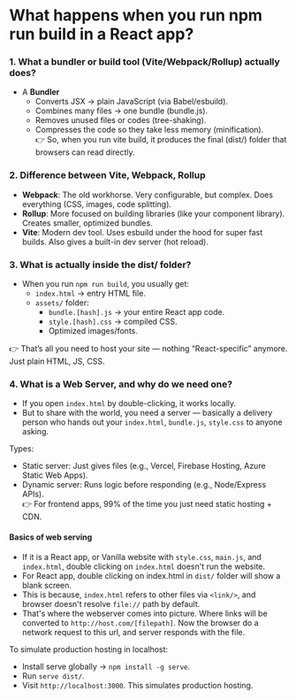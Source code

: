 # What happens when you run npm run build in a React app?

### 1. What a bundler or build tool (Vite/Webpack/Rollup) actually does?
- A **Bundler**
  - Converts JSX → plain JavaScript (via Babel/esbuild).
  - Combines many files → one bundle (bundle.js).
  - Removes unused files or codes (tree-shaking).
  - Compresses the code so they take less memory (minification). \
👉 So, when you run vite build, it produces the final (dist/) folder that browsers can read directly.

### 2. Difference between Vite, Webpack, Rollup
- **Webpack**: The old workhorse. Very configurable, but complex. Does everything (CSS, images, code splitting).
- **Rollup**: More focused on building libraries (like your component library). Creates smaller, optimized bundles.
- **Vite**: Modern dev tool. Uses esbuild under the hood for super fast builds. Also gives a built-in dev server (hot reload).

### 3. What is actually inside the dist/ folder?
- When you run `npm run build`, you usually get:
  - `index.html` → entry HTML file.
  - `assets/` folder:
    - `bundle.[hash].js` → your entire React app code.
    - `style.[hash].css` → compiled CSS.
    - Optimized images/fonts. 
      
👉 That’s all you need to host your site — nothing “React-specific” anymore. Just plain HTML, JS, CSS.

### 4. What is a Web Server, and why do we need one?
- If you open `index.html` by double-clicking, it works locally.
- But to share with the world, you need a server — basically a delivery person who hands out your `index.html`, `bundle.js`, `style.css` to anyone asking.

Types:
- Static server: Just gives files (e.g., Vercel, Firebase Hosting, Azure Static Web Apps).
- Dynamic server: Runs logic before responding (e.g., Node/Express APIs). \
👉 For frontend apps, 99% of the time you just need static hosting + CDN.

#### Basics of web serving
- If it is a React app, or Vanilla website with `style.css`, `main.js`, and `index.html`, double clicking on `index.html` doesn't run the website.
- For React app, double clicking on index.html in `dist/` folder will show a blank screen.
- This is because, `index.html` refers to other files via `<link/>`, and browser doesn't resolve `file://` path by default.
- That's where the webserver comes into picture. Where links will be converted to `http://host.com/[filepath]`. Now the browser do a network request to this url, and server responds with the file.

To simulate production hosting in localhost:
- Install serve globally → `npm install -g serve`.
- Run `serve dist/`.
- Visit `http://localhost:3000`.
This simulates production hosting.
